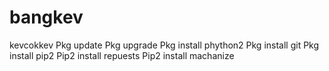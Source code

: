 # bangkev
kevcokkev
Pkg update
Pkg upgrade
Pkg install phython2
Pkg install git
Pkg install pip2
Pip2 install repuests
Pip2 install machanize
